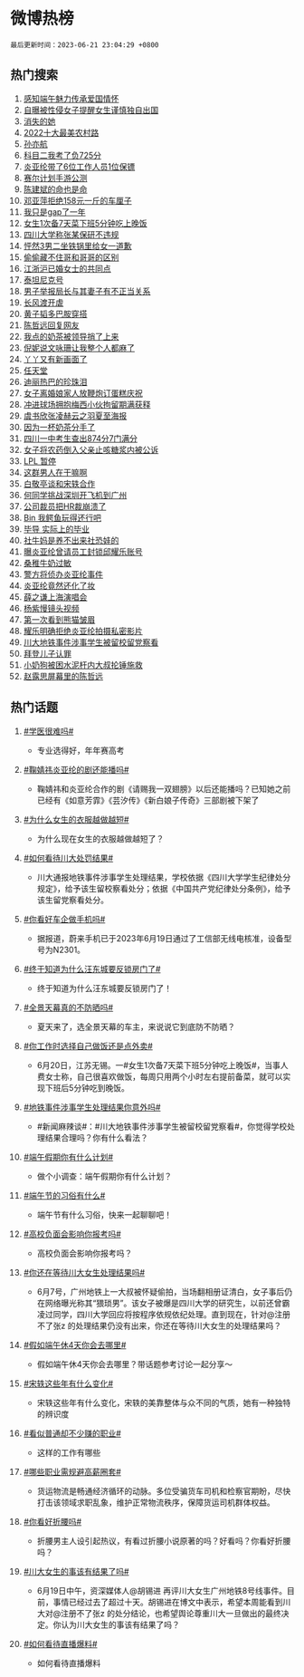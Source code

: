 # 微博热榜

`最后更新时间：2023-06-21 23:04:29 +0800`

## 热门搜索

1. [感知端午魅力传承爱国情怀](https://m.weibo.cn/search?containerid=100103type%3D1%26t%3D10%26q%3D%23%E6%84%9F%E7%9F%A5%E7%AB%AF%E5%8D%88%E9%AD%85%E5%8A%9B%E4%BC%A0%E6%89%BF%E7%88%B1%E5%9B%BD%E6%83%85%E6%80%80%23&stream_entry_id=51&isnewpage=1&extparam=seat%3D1%26cate%3D10103%26stream_entry_id%3D51%26dgr%3D0%26filter_type%3Drealtimehot%26c_type%3D51%26pos%3D0%26display_time%3D1687359867%26pre_seqid%3D1687359867747027227209&luicode=10000011&lfid=106003type%253D25%2526t%253D3%2526disable_hot%253D1%2526filter_type%253Drealtimehot)
1. [自曝被性侵女子提醒女生谨慎独自出国](https://m.weibo.cn/search?containerid=100103type%3D1%26t%3D10%26q%3D%23%E8%87%AA%E6%9B%9D%E8%A2%AB%E6%80%A7%E4%BE%B5%E5%A5%B3%E5%AD%90%E6%8F%90%E9%86%92%E5%A5%B3%E7%94%9F%E8%B0%A8%E6%85%8E%E7%8B%AC%E8%87%AA%E5%87%BA%E5%9B%BD%23&stream_entry_id=31&isnewpage=1&extparam=seat%3D1%26cate%3D5001%26stream_entry_id%3D31%26realpos%3D1%26dgr%3D0%26lcate%3D5001%26filter_type%3Drealtimehot%26flag%3D2%26band_rank%3D1%26q%3D%2523%25E8%2587%25AA%25E6%259B%259D%25E8%25A2%25AB%25E6%2580%25A7%25E4%25BE%25B5%25E5%25A5%25B3%25E5%25AD%2590%25E6%258F%2590%25E9%2586%2592%25E5%25A5%25B3%25E7%2594%259F%25E8%25B0%25A8%25E6%2585%258E%25E7%258B%25AC%25E8%2587%25AA%25E5%2587%25BA%25E5%259B%25BD%2523%26c_type%3D31%26pos%3D0%26display_time%3D1687359867%26pre_seqid%3D1687359867747027227209&luicode=10000011&lfid=106003type%253D25%2526t%253D3%2526disable_hot%253D1%2526filter_type%253Drealtimehot)
1. [消失的她](https://m.weibo.cn/search?containerid=100103type%3D1%26t%3D10%26q%3D%E6%B6%88%E5%A4%B1%E7%9A%84%E5%A5%B9&stream_entry_id=31&isnewpage=1&extparam=seat%3D1%26cate%3D5001%26stream_entry_id%3D31%26realpos%3D2%26dgr%3D0%26lcate%3D5001%26filter_type%3Drealtimehot%26flag%3D16%26band_rank%3D2%26q%3D%25E6%25B6%2588%25E5%25A4%25B1%25E7%259A%2584%25E5%25A5%25B9%26c_type%3D31%26pos%3D1%26display_time%3D1687359867%26pre_seqid%3D1687359867747027227209&luicode=10000011&lfid=106003type%253D25%2526t%253D3%2526disable_hot%253D1%2526filter_type%253Drealtimehot)
1. [2022十大最美农村路](https://m.weibo.cn/search?containerid=100103type%3D1%26t%3D10%26q%3D%232022%E5%8D%81%E5%A4%A7%E6%9C%80%E7%BE%8E%E5%86%9C%E6%9D%91%E8%B7%AF%23&stream_entry_id=31&isnewpage=1&extparam=seat%3D1%26cate%3D5001%26stream_entry_id%3D31%26realpos%3D3%26dgr%3D0%26lcate%3D5001%26filter_type%3Drealtimehot%26flag%3D1%26band_rank%3D3%26q%3D%25232022%25E5%258D%2581%25E5%25A4%25A7%25E6%259C%2580%25E7%25BE%258E%25E5%2586%259C%25E6%259D%2591%25E8%25B7%25AF%2523%26c_type%3D31%26pos%3D2%26display_time%3D1687359867%26pre_seqid%3D1687359867747027227209&luicode=10000011&lfid=106003type%253D25%2526t%253D3%2526disable_hot%253D1%2526filter_type%253Drealtimehot)
1. [孙亦航](https://m.weibo.cn/search?containerid=100103type%3D1%26t%3D10%26q%3D%E5%AD%99%E4%BA%A6%E8%88%AA&stream_entry_id=31&isnewpage=1&extparam=seat%3D1%26cate%3D5001%26stream_entry_id%3D31%26realpos%3D4%26dgr%3D0%26lcate%3D5001%26filter_type%3Drealtimehot%26flag%3D1%26band_rank%3D4%26q%3D%25E5%25AD%2599%25E4%25BA%25A6%25E8%2588%25AA%26c_type%3D31%26pos%3D3%26display_time%3D1687359867%26pre_seqid%3D1687359867747027227209&luicode=10000011&lfid=106003type%253D25%2526t%253D3%2526disable_hot%253D1%2526filter_type%253Drealtimehot)
1. [科目二我考了负725分](https://m.weibo.cn/search?containerid=100103type%3D1%26t%3D10%26q%3D%23%E7%A7%91%E7%9B%AE%E4%BA%8C%E6%88%91%E8%80%83%E4%BA%86%E8%B4%9F725%E5%88%86%23&stream_entry_id=31&isnewpage=1&extparam=seat%3D1%26cate%3D5001%26stream_entry_id%3D31%26realpos%3D5%26dgr%3D0%26lcate%3D5001%26filter_type%3Drealtimehot%26flag%3D2%26band_rank%3D5%26q%3D%2523%25E7%25A7%2591%25E7%259B%25AE%25E4%25BA%258C%25E6%2588%2591%25E8%2580%2583%25E4%25BA%2586%25E8%25B4%259F725%25E5%2588%2586%2523%26c_type%3D31%26pos%3D4%26display_time%3D1687359867%26pre_seqid%3D1687359867747027227209&luicode=10000011&lfid=106003type%253D25%2526t%253D3%2526disable_hot%253D1%2526filter_type%253Drealtimehot)
1. [炎亚纶带了6位工作人员1位保镖](https://m.weibo.cn/search?containerid=100103type%3D1%26t%3D10%26q%3D%23%E7%82%8E%E4%BA%9A%E7%BA%B6%E5%B8%A6%E4%BA%866%E4%BD%8D%E5%B7%A5%E4%BD%9C%E4%BA%BA%E5%91%981%E4%BD%8D%E4%BF%9D%E9%95%96%23&stream_entry_id=31&isnewpage=1&extparam=seat%3D1%26cate%3D5001%26stream_entry_id%3D31%26realpos%3D6%26dgr%3D0%26lcate%3D5001%26filter_type%3Drealtimehot%26flag%3D1%26band_rank%3D6%26q%3D%2523%25E7%2582%258E%25E4%25BA%259A%25E7%25BA%25B6%25E5%25B8%25A6%25E4%25BA%25866%25E4%25BD%258D%25E5%25B7%25A5%25E4%25BD%259C%25E4%25BA%25BA%25E5%2591%25981%25E4%25BD%258D%25E4%25BF%259D%25E9%2595%2596%2523%26c_type%3D31%26pos%3D5%26display_time%3D1687359867%26pre_seqid%3D1687359867747027227209&luicode=10000011&lfid=106003type%253D25%2526t%253D3%2526disable_hot%253D1%2526filter_type%253Drealtimehot)
1. [赛尔计划手游公测](https://m.weibo.cn/search?containerid=100103type%3D1%26t%3D10%26q%3D%23%E8%B5%9B%E5%B0%94%E8%AE%A1%E5%88%92%E6%89%8B%E6%B8%B8%E5%85%AC%E6%B5%8B%23&stream_entry_id=31&isnewpage=1&extparam=seat%3D1%26topic_ad%3D1%26cate%3D5001%26stream_entry_id%3D31%26dgr%3D0%26filter_type%3Drealtimehot%26lcate%3D5001%26pos%3D6%26adid%3D191812%26band_rank%3D7%26q%3D%2523%25E8%25B5%259B%25E5%25B0%2594%25E8%25AE%25A1%25E5%2588%2592%25E6%2589%258B%25E6%25B8%25B8%25E5%2585%25AC%25E6%25B5%258B%2523%26c_type%3D31%26is_ad_pos%3D1%26display_time%3D1687359867%26pre_seqid%3D1687359867747027227209&luicode=10000011&lfid=106003type%253D25%2526t%253D3%2526disable_hot%253D1%2526filter_type%253Drealtimehot)
1. [陈建斌的命也是命](https://m.weibo.cn/search?containerid=100103type%3D1%26t%3D10%26q%3D%23%E9%99%88%E5%BB%BA%E6%96%8C%E7%9A%84%E5%91%BD%E4%B9%9F%E6%98%AF%E5%91%BD%23&stream_entry_id=31&isnewpage=1&extparam=seat%3D1%26cate%3D5001%26stream_entry_id%3D31%26realpos%3D7%26dgr%3D0%26lcate%3D5001%26filter_type%3Drealtimehot%26flag%3D2%26band_rank%3D7%26q%3D%2523%25E9%2599%2588%25E5%25BB%25BA%25E6%2596%258C%25E7%259A%2584%25E5%2591%25BD%25E4%25B9%259F%25E6%2598%25AF%25E5%2591%25BD%2523%26c_type%3D31%26pos%3D7%26display_time%3D1687359867%26pre_seqid%3D1687359867747027227209&luicode=10000011&lfid=106003type%253D25%2526t%253D3%2526disable_hot%253D1%2526filter_type%253Drealtimehot)
1. [邓亚萍拒绝158元一斤的车厘子](https://m.weibo.cn/search?containerid=100103type%3D1%26t%3D10%26q%3D%23%E9%82%93%E4%BA%9A%E8%90%8D%E6%8B%92%E7%BB%9D158%E5%85%83%E4%B8%80%E6%96%A4%E7%9A%84%E8%BD%A6%E5%8E%98%E5%AD%90%23&stream_entry_id=31&isnewpage=1&extparam=seat%3D1%26cate%3D5001%26stream_entry_id%3D31%26realpos%3D8%26dgr%3D0%26lcate%3D5001%26filter_type%3Drealtimehot%26flag%3D2%26band_rank%3D8%26q%3D%2523%25E9%2582%2593%25E4%25BA%259A%25E8%2590%258D%25E6%258B%2592%25E7%25BB%259D158%25E5%2585%2583%25E4%25B8%2580%25E6%2596%25A4%25E7%259A%2584%25E8%25BD%25A6%25E5%258E%2598%25E5%25AD%2590%2523%26c_type%3D31%26pos%3D8%26display_time%3D1687359867%26pre_seqid%3D1687359867747027227209&luicode=10000011&lfid=106003type%253D25%2526t%253D3%2526disable_hot%253D1%2526filter_type%253Drealtimehot)
1. [我只是gap了一年](https://m.weibo.cn/search?containerid=100103type%3D1%26t%3D10%26q%3D%E6%88%91%E5%8F%AA%E6%98%AFgap%E4%BA%86%E4%B8%80%E5%B9%B4&stream_entry_id=31&isnewpage=1&extparam=seat%3D1%26cate%3D5001%26stream_entry_id%3D31%26realpos%3D9%26dgr%3D0%26lcate%3D5001%26filter_type%3Drealtimehot%26flag%3D0%26band_rank%3D9%26q%3D%25E6%2588%2591%25E5%258F%25AA%25E6%2598%25AFgap%25E4%25BA%2586%25E4%25B8%2580%25E5%25B9%25B4%26c_type%3D31%26pos%3D9%26display_time%3D1687359867%26pre_seqid%3D1687359867747027227209&luicode=10000011&lfid=106003type%253D25%2526t%253D3%2526disable_hot%253D1%2526filter_type%253Drealtimehot)
1. [女生1次备7天菜下班5分钟吃上晚饭](https://m.weibo.cn/search?containerid=100103type%3D1%26t%3D10%26q%3D%23%E5%A5%B3%E7%94%9F1%E6%AC%A1%E5%A4%877%E5%A4%A9%E8%8F%9C%E4%B8%8B%E7%8F%AD5%E5%88%86%E9%92%9F%E5%90%83%E4%B8%8A%E6%99%9A%E9%A5%AD%23&stream_entry_id=31&isnewpage=1&extparam=seat%3D1%26cate%3D5001%26stream_entry_id%3D31%26realpos%3D10%26dgr%3D0%26lcate%3D5001%26filter_type%3Drealtimehot%26flag%3D0%26band_rank%3D10%26q%3D%2523%25E5%25A5%25B3%25E7%2594%259F1%25E6%25AC%25A1%25E5%25A4%25877%25E5%25A4%25A9%25E8%258F%259C%25E4%25B8%258B%25E7%258F%25AD5%25E5%2588%2586%25E9%2592%259F%25E5%2590%2583%25E4%25B8%258A%25E6%2599%259A%25E9%25A5%25AD%2523%26c_type%3D31%26pos%3D10%26display_time%3D1687359867%26pre_seqid%3D1687359867747027227209&luicode=10000011&lfid=106003type%253D25%2526t%253D3%2526disable_hot%253D1%2526filter_type%253Drealtimehot)
1. [四川大学称张某保研不违规](https://m.weibo.cn/search?containerid=100103type%3D1%26t%3D10%26q%3D%23%E5%9B%9B%E5%B7%9D%E5%A4%A7%E5%AD%A6%E7%A7%B0%E5%BC%A0%E6%9F%90%E4%BF%9D%E7%A0%94%E4%B8%8D%E8%BF%9D%E8%A7%84%23&stream_entry_id=31&isnewpage=1&extparam=seat%3D1%26cate%3D5001%26stream_entry_id%3D31%26realpos%3D11%26dgr%3D0%26lcate%3D5001%26filter_type%3Drealtimehot%26flag%3D2%26band_rank%3D11%26q%3D%2523%25E5%259B%259B%25E5%25B7%259D%25E5%25A4%25A7%25E5%25AD%25A6%25E7%25A7%25B0%25E5%25BC%25A0%25E6%259F%2590%25E4%25BF%259D%25E7%25A0%2594%25E4%25B8%258D%25E8%25BF%259D%25E8%25A7%2584%2523%26c_type%3D31%26pos%3D11%26display_time%3D1687359867%26pre_seqid%3D1687359867747027227209&luicode=10000011&lfid=106003type%253D25%2526t%253D3%2526disable_hot%253D1%2526filter_type%253Drealtimehot)
1. [怦然3男二坐铁锅里给女一道歉](https://m.weibo.cn/search?containerid=100103type%3D1%26t%3D10%26q%3D%23%E6%80%A6%E7%84%B63%E7%94%B7%E4%BA%8C%E5%9D%90%E9%93%81%E9%94%85%E9%87%8C%E7%BB%99%E5%A5%B3%E4%B8%80%E9%81%93%E6%AD%89%23&stream_entry_id=31&isnewpage=1&extparam=seat%3D1%26cate%3D5001%26stream_entry_id%3D31%26realpos%3D12%26dgr%3D0%26lcate%3D5001%26filter_type%3Drealtimehot%26flag%3D1%26band_rank%3D12%26q%3D%2523%25E6%2580%25A6%25E7%2584%25B63%25E7%2594%25B7%25E4%25BA%258C%25E5%259D%2590%25E9%2593%2581%25E9%2594%2585%25E9%2587%258C%25E7%25BB%2599%25E5%25A5%25B3%25E4%25B8%2580%25E9%2581%2593%25E6%25AD%2589%2523%26c_type%3D31%26pos%3D12%26display_time%3D1687359867%26pre_seqid%3D1687359867747027227209&luicode=10000011&lfid=106003type%253D25%2526t%253D3%2526disable_hot%253D1%2526filter_type%253Drealtimehot)
1. [偷偷藏不住哥和哥哥的区别](https://m.weibo.cn/search?containerid=100103type%3D1%26t%3D10%26q%3D%23%E5%81%B7%E5%81%B7%E8%97%8F%E4%B8%8D%E4%BD%8F%E5%93%A5%E5%92%8C%E5%93%A5%E5%93%A5%E7%9A%84%E5%8C%BA%E5%88%AB%23&stream_entry_id=31&isnewpage=1&extparam=seat%3D1%26cate%3D5001%26stream_entry_id%3D31%26realpos%3D13%26dgr%3D0%26lcate%3D5001%26filter_type%3Drealtimehot%26flag%3D0%26band_rank%3D13%26q%3D%2523%25E5%2581%25B7%25E5%2581%25B7%25E8%2597%258F%25E4%25B8%258D%25E4%25BD%258F%25E5%2593%25A5%25E5%2592%258C%25E5%2593%25A5%25E5%2593%25A5%25E7%259A%2584%25E5%258C%25BA%25E5%2588%25AB%2523%26c_type%3D31%26pos%3D13%26display_time%3D1687359867%26pre_seqid%3D1687359867747027227209&luicode=10000011&lfid=106003type%253D25%2526t%253D3%2526disable_hot%253D1%2526filter_type%253Drealtimehot)
1. [江浙沪已婚女士的共同点](https://m.weibo.cn/search?containerid=100103type%3D1%26t%3D10%26q%3D%23%E6%B1%9F%E6%B5%99%E6%B2%AA%E5%B7%B2%E5%A9%9A%E5%A5%B3%E5%A3%AB%E7%9A%84%E5%85%B1%E5%90%8C%E7%82%B9%23&stream_entry_id=31&isnewpage=1&extparam=seat%3D1%26cate%3D5001%26stream_entry_id%3D31%26realpos%3D14%26dgr%3D0%26lcate%3D5001%26filter_type%3Drealtimehot%26flag%3D0%26band_rank%3D14%26q%3D%2523%25E6%25B1%259F%25E6%25B5%2599%25E6%25B2%25AA%25E5%25B7%25B2%25E5%25A9%259A%25E5%25A5%25B3%25E5%25A3%25AB%25E7%259A%2584%25E5%2585%25B1%25E5%2590%258C%25E7%2582%25B9%2523%26c_type%3D31%26pos%3D14%26display_time%3D1687359867%26pre_seqid%3D1687359867747027227209&luicode=10000011&lfid=106003type%253D25%2526t%253D3%2526disable_hot%253D1%2526filter_type%253Drealtimehot)
1. [泰坦尼克号](https://m.weibo.cn/search?containerid=100103type%3D1%26t%3D10%26q%3D%E6%B3%B0%E5%9D%A6%E5%B0%BC%E5%85%8B%E5%8F%B7&stream_entry_id=31&isnewpage=1&extparam=seat%3D1%26cate%3D5001%26stream_entry_id%3D31%26realpos%3D15%26dgr%3D0%26lcate%3D5001%26filter_type%3Drealtimehot%26flag%3D1%26band_rank%3D15%26q%3D%25E6%25B3%25B0%25E5%259D%25A6%25E5%25B0%25BC%25E5%2585%258B%25E5%258F%25B7%26c_type%3D31%26pos%3D15%26display_time%3D1687359867%26pre_seqid%3D1687359867747027227209&luicode=10000011&lfid=106003type%253D25%2526t%253D3%2526disable_hot%253D1%2526filter_type%253Drealtimehot)
1. [男子举报局长与其妻子有不正当关系](https://m.weibo.cn/search?containerid=100103type%3D1%26t%3D10%26q%3D%23%E7%94%B7%E5%AD%90%E4%B8%BE%E6%8A%A5%E5%B1%80%E9%95%BF%E4%B8%8E%E5%85%B6%E5%A6%BB%E5%AD%90%E6%9C%89%E4%B8%8D%E6%AD%A3%E5%BD%93%E5%85%B3%E7%B3%BB%23&stream_entry_id=31&isnewpage=1&extparam=seat%3D1%26cate%3D5001%26stream_entry_id%3D31%26realpos%3D16%26dgr%3D0%26lcate%3D5001%26filter_type%3Drealtimehot%26flag%3D0%26band_rank%3D16%26q%3D%2523%25E7%2594%25B7%25E5%25AD%2590%25E4%25B8%25BE%25E6%258A%25A5%25E5%25B1%2580%25E9%2595%25BF%25E4%25B8%258E%25E5%2585%25B6%25E5%25A6%25BB%25E5%25AD%2590%25E6%259C%2589%25E4%25B8%258D%25E6%25AD%25A3%25E5%25BD%2593%25E5%2585%25B3%25E7%25B3%25BB%2523%26c_type%3D31%26pos%3D16%26display_time%3D1687359867%26pre_seqid%3D1687359867747027227209&luicode=10000011&lfid=106003type%253D25%2526t%253D3%2526disable_hot%253D1%2526filter_type%253Drealtimehot)
1. [长风渡开虐](https://m.weibo.cn/search?containerid=100103type%3D1%26t%3D10%26q%3D%23%E9%95%BF%E9%A3%8E%E6%B8%A1%E5%BC%80%E8%99%90%23&stream_entry_id=31&isnewpage=1&extparam=seat%3D1%26cate%3D5001%26stream_entry_id%3D31%26realpos%3D17%26dgr%3D0%26lcate%3D5001%26filter_type%3Drealtimehot%26flag%3D1%26band_rank%3D17%26q%3D%2523%25E9%2595%25BF%25E9%25A3%258E%25E6%25B8%25A1%25E5%25BC%2580%25E8%2599%2590%2523%26c_type%3D31%26pos%3D17%26display_time%3D1687359867%26pre_seqid%3D1687359867747027227209&luicode=10000011&lfid=106003type%253D25%2526t%253D3%2526disable_hot%253D1%2526filter_type%253Drealtimehot)
1. [黄子韬多巴胺穿搭](https://m.weibo.cn/search?containerid=100103type%3D1%26t%3D10%26q%3D%23%E9%BB%84%E5%AD%90%E9%9F%AC%E5%A4%9A%E5%B7%B4%E8%83%BA%E7%A9%BF%E6%90%AD%23&stream_entry_id=31&isnewpage=1&extparam=seat%3D1%26cate%3D5001%26stream_entry_id%3D31%26realpos%3D18%26dgr%3D0%26lcate%3D5001%26filter_type%3Drealtimehot%26flag%3D1%26band_rank%3D18%26q%3D%2523%25E9%25BB%2584%25E5%25AD%2590%25E9%259F%25AC%25E5%25A4%259A%25E5%25B7%25B4%25E8%2583%25BA%25E7%25A9%25BF%25E6%2590%25AD%2523%26c_type%3D31%26pos%3D18%26display_time%3D1687359867%26pre_seqid%3D1687359867747027227209&luicode=10000011&lfid=106003type%253D25%2526t%253D3%2526disable_hot%253D1%2526filter_type%253Drealtimehot)
1. [陈哲远回复网友](https://m.weibo.cn/search?containerid=100103type%3D1%26t%3D10%26q%3D%23%E9%99%88%E5%93%B2%E8%BF%9C%E5%9B%9E%E5%A4%8D%E7%BD%91%E5%8F%8B%23&stream_entry_id=31&isnewpage=1&extparam=seat%3D1%26cate%3D5001%26stream_entry_id%3D31%26realpos%3D19%26dgr%3D0%26lcate%3D5001%26filter_type%3Drealtimehot%26flag%3D0%26band_rank%3D19%26q%3D%2523%25E9%2599%2588%25E5%2593%25B2%25E8%25BF%259C%25E5%259B%259E%25E5%25A4%258D%25E7%25BD%2591%25E5%258F%258B%2523%26c_type%3D31%26pos%3D19%26display_time%3D1687359867%26pre_seqid%3D1687359867747027227209&luicode=10000011&lfid=106003type%253D25%2526t%253D3%2526disable_hot%253D1%2526filter_type%253Drealtimehot)
1. [我点的奶茶被领导捎了上来](https://m.weibo.cn/search?containerid=100103type%3D1%26t%3D10%26q%3D%23%E6%88%91%E7%82%B9%E7%9A%84%E5%A5%B6%E8%8C%B6%E8%A2%AB%E9%A2%86%E5%AF%BC%E6%8D%8E%E4%BA%86%E4%B8%8A%E6%9D%A5%23&stream_entry_id=31&isnewpage=1&extparam=seat%3D1%26cate%3D5001%26stream_entry_id%3D31%26realpos%3D20%26dgr%3D0%26lcate%3D5001%26filter_type%3Drealtimehot%26flag%3D0%26band_rank%3D20%26q%3D%2523%25E6%2588%2591%25E7%2582%25B9%25E7%259A%2584%25E5%25A5%25B6%25E8%258C%25B6%25E8%25A2%25AB%25E9%25A2%2586%25E5%25AF%25BC%25E6%258D%258E%25E4%25BA%2586%25E4%25B8%258A%25E6%259D%25A5%2523%26c_type%3D31%26pos%3D20%26display_time%3D1687359867%26pre_seqid%3D1687359867747027227209&luicode=10000011&lfid=106003type%253D25%2526t%253D3%2526disable_hot%253D1%2526filter_type%253Drealtimehot)
1. [倪妮说文咏珊让我整个人都麻了](https://m.weibo.cn/search?containerid=100103type%3D1%26t%3D10%26q%3D%23%E5%80%AA%E5%A6%AE%E8%AF%B4%E6%96%87%E5%92%8F%E7%8F%8A%E8%AE%A9%E6%88%91%E6%95%B4%E4%B8%AA%E4%BA%BA%E9%83%BD%E9%BA%BB%E4%BA%86%23&stream_entry_id=31&isnewpage=1&extparam=seat%3D1%26cate%3D5001%26stream_entry_id%3D31%26realpos%3D21%26dgr%3D0%26lcate%3D5001%26filter_type%3Drealtimehot%26flag%3D1%26band_rank%3D21%26q%3D%2523%25E5%2580%25AA%25E5%25A6%25AE%25E8%25AF%25B4%25E6%2596%2587%25E5%2592%258F%25E7%258F%258A%25E8%25AE%25A9%25E6%2588%2591%25E6%2595%25B4%25E4%25B8%25AA%25E4%25BA%25BA%25E9%2583%25BD%25E9%25BA%25BB%25E4%25BA%2586%2523%26c_type%3D31%26pos%3D21%26display_time%3D1687359867%26pre_seqid%3D1687359867747027227209&luicode=10000011&lfid=106003type%253D25%2526t%253D3%2526disable_hot%253D1%2526filter_type%253Drealtimehot)
1. [丫丫又有新画面了](https://m.weibo.cn/search?containerid=100103type%3D1%26t%3D10%26q%3D%23%E4%B8%AB%E4%B8%AB%E5%8F%88%E6%9C%89%E6%96%B0%E7%94%BB%E9%9D%A2%E4%BA%86%23&stream_entry_id=31&isnewpage=1&extparam=seat%3D1%26cate%3D5001%26stream_entry_id%3D31%26realpos%3D22%26dgr%3D0%26lcate%3D5001%26filter_type%3Drealtimehot%26flag%3D1%26band_rank%3D22%26q%3D%2523%25E4%25B8%25AB%25E4%25B8%25AB%25E5%258F%2588%25E6%259C%2589%25E6%2596%25B0%25E7%2594%25BB%25E9%259D%25A2%25E4%25BA%2586%2523%26c_type%3D31%26pos%3D22%26display_time%3D1687359867%26pre_seqid%3D1687359867747027227209&luicode=10000011&lfid=106003type%253D25%2526t%253D3%2526disable_hot%253D1%2526filter_type%253Drealtimehot)
1. [任天堂](https://m.weibo.cn/search?containerid=100103type%3D1%26t%3D10%26q%3D%E4%BB%BB%E5%A4%A9%E5%A0%82&stream_entry_id=31&isnewpage=1&extparam=seat%3D1%26cate%3D5001%26stream_entry_id%3D31%26realpos%3D23%26dgr%3D0%26lcate%3D5001%26filter_type%3Drealtimehot%26flag%3D1%26band_rank%3D23%26q%3D%25E4%25BB%25BB%25E5%25A4%25A9%25E5%25A0%2582%26c_type%3D31%26pos%3D23%26display_time%3D1687359867%26pre_seqid%3D1687359867747027227209&luicode=10000011&lfid=106003type%253D25%2526t%253D3%2526disable_hot%253D1%2526filter_type%253Drealtimehot)
1. [迪丽热巴的珍珠泪](https://m.weibo.cn/search?containerid=100103type%3D1%26t%3D10%26q%3D%23%E8%BF%AA%E4%B8%BD%E7%83%AD%E5%B7%B4%E7%9A%84%E7%8F%8D%E7%8F%A0%E6%B3%AA%23&stream_entry_id=31&isnewpage=1&extparam=seat%3D1%26cate%3D5001%26stream_entry_id%3D31%26realpos%3D24%26dgr%3D0%26lcate%3D5001%26filter_type%3Drealtimehot%26flag%3D0%26band_rank%3D24%26q%3D%2523%25E8%25BF%25AA%25E4%25B8%25BD%25E7%2583%25AD%25E5%25B7%25B4%25E7%259A%2584%25E7%258F%258D%25E7%258F%25A0%25E6%25B3%25AA%2523%26c_type%3D31%26pos%3D24%26display_time%3D1687359867%26pre_seqid%3D1687359867747027227209&luicode=10000011&lfid=106003type%253D25%2526t%253D3%2526disable_hot%253D1%2526filter_type%253Drealtimehot)
1. [女子离婚娘家人放鞭炮订蛋糕庆祝](https://m.weibo.cn/search?containerid=100103type%3D1%26t%3D10%26q%3D%23%E5%A5%B3%E5%AD%90%E7%A6%BB%E5%A9%9A%E5%A8%98%E5%AE%B6%E4%BA%BA%E6%94%BE%E9%9E%AD%E7%82%AE%E8%AE%A2%E8%9B%8B%E7%B3%95%E5%BA%86%E7%A5%9D%23&stream_entry_id=31&isnewpage=1&extparam=seat%3D1%26cate%3D5001%26stream_entry_id%3D31%26realpos%3D25%26dgr%3D0%26lcate%3D5001%26filter_type%3Drealtimehot%26flag%3D1%26band_rank%3D25%26q%3D%2523%25E5%25A5%25B3%25E5%25AD%2590%25E7%25A6%25BB%25E5%25A9%259A%25E5%25A8%2598%25E5%25AE%25B6%25E4%25BA%25BA%25E6%2594%25BE%25E9%259E%25AD%25E7%2582%25AE%25E8%25AE%25A2%25E8%259B%258B%25E7%25B3%2595%25E5%25BA%2586%25E7%25A5%259D%2523%26c_type%3D31%26pos%3D25%26display_time%3D1687359867%26pre_seqid%3D1687359867747027227209&luicode=10000011&lfid=106003type%253D25%2526t%253D3%2526disable_hot%253D1%2526filter_type%253Drealtimehot)
1. [冲进球场拥抱梅西小伙拘留期满获释](https://m.weibo.cn/search?containerid=100103type%3D1%26t%3D10%26q%3D%23%E5%86%B2%E8%BF%9B%E7%90%83%E5%9C%BA%E6%8B%A5%E6%8A%B1%E6%A2%85%E8%A5%BF%E5%B0%8F%E4%BC%99%E6%8B%98%E7%95%99%E6%9C%9F%E6%BB%A1%E8%8E%B7%E9%87%8A%23&stream_entry_id=31&isnewpage=1&extparam=seat%3D1%26cate%3D5001%26stream_entry_id%3D31%26realpos%3D26%26dgr%3D0%26lcate%3D5001%26filter_type%3Drealtimehot%26flag%3D0%26band_rank%3D26%26q%3D%2523%25E5%2586%25B2%25E8%25BF%259B%25E7%2590%2583%25E5%259C%25BA%25E6%258B%25A5%25E6%258A%25B1%25E6%25A2%2585%25E8%25A5%25BF%25E5%25B0%258F%25E4%25BC%2599%25E6%258B%2598%25E7%2595%2599%25E6%259C%259F%25E6%25BB%25A1%25E8%258E%25B7%25E9%2587%258A%2523%26c_type%3D31%26pos%3D26%26display_time%3D1687359867%26pre_seqid%3D1687359867747027227209&luicode=10000011&lfid=106003type%253D25%2526t%253D3%2526disable_hot%253D1%2526filter_type%253Drealtimehot)
1. [虞书欣张凌赫云之羽夏至海报](https://m.weibo.cn/search?containerid=100103type%3D1%26t%3D10%26q%3D%23%E8%99%9E%E4%B9%A6%E6%AC%A3%E5%BC%A0%E5%87%8C%E8%B5%AB%E4%BA%91%E4%B9%8B%E7%BE%BD%E5%A4%8F%E8%87%B3%E6%B5%B7%E6%8A%A5%23&stream_entry_id=31&isnewpage=1&extparam=seat%3D1%26cate%3D5001%26stream_entry_id%3D31%26realpos%3D27%26dgr%3D0%26lcate%3D5001%26filter_type%3Drealtimehot%26flag%3D1%26band_rank%3D27%26q%3D%2523%25E8%2599%259E%25E4%25B9%25A6%25E6%25AC%25A3%25E5%25BC%25A0%25E5%2587%258C%25E8%25B5%25AB%25E4%25BA%2591%25E4%25B9%258B%25E7%25BE%25BD%25E5%25A4%258F%25E8%2587%25B3%25E6%25B5%25B7%25E6%258A%25A5%2523%26c_type%3D31%26pos%3D27%26display_time%3D1687359867%26pre_seqid%3D1687359867747027227209&luicode=10000011&lfid=106003type%253D25%2526t%253D3%2526disable_hot%253D1%2526filter_type%253Drealtimehot)
1. [因为一杯奶茶分手了](https://m.weibo.cn/search?containerid=100103type%3D1%26t%3D10%26q%3D%E5%9B%A0%E4%B8%BA%E4%B8%80%E6%9D%AF%E5%A5%B6%E8%8C%B6%E5%88%86%E6%89%8B%E4%BA%86&stream_entry_id=31&isnewpage=1&extparam=seat%3D1%26cate%3D5001%26stream_entry_id%3D31%26realpos%3D28%26dgr%3D0%26lcate%3D5001%26filter_type%3Drealtimehot%26flag%3D0%26band_rank%3D28%26q%3D%25E5%259B%25A0%25E4%25B8%25BA%25E4%25B8%2580%25E6%259D%25AF%25E5%25A5%25B6%25E8%258C%25B6%25E5%2588%2586%25E6%2589%258B%25E4%25BA%2586%26c_type%3D31%26pos%3D28%26display_time%3D1687359867%26pre_seqid%3D1687359867747027227209&luicode=10000011&lfid=106003type%253D25%2526t%253D3%2526disable_hot%253D1%2526filter_type%253Drealtimehot)
1. [四川一中考生查出874分7门满分](https://m.weibo.cn/search?containerid=100103type%3D1%26t%3D10%26q%3D%23%E5%9B%9B%E5%B7%9D%E4%B8%80%E4%B8%AD%E8%80%83%E7%94%9F%E6%9F%A5%E5%87%BA874%E5%88%867%E9%97%A8%E6%BB%A1%E5%88%86%23&stream_entry_id=31&isnewpage=1&extparam=seat%3D1%26cate%3D5001%26stream_entry_id%3D31%26realpos%3D29%26dgr%3D0%26lcate%3D5001%26filter_type%3Drealtimehot%26flag%3D0%26band_rank%3D29%26q%3D%2523%25E5%259B%259B%25E5%25B7%259D%25E4%25B8%2580%25E4%25B8%25AD%25E8%2580%2583%25E7%2594%259F%25E6%259F%25A5%25E5%2587%25BA874%25E5%2588%25867%25E9%2597%25A8%25E6%25BB%25A1%25E5%2588%2586%2523%26c_type%3D31%26pos%3D29%26display_time%3D1687359867%26pre_seqid%3D1687359867747027227209&luicode=10000011&lfid=106003type%253D25%2526t%253D3%2526disable_hot%253D1%2526filter_type%253Drealtimehot)
1. [女子将农药倒入父亲止咳糖浆内被公诉](https://m.weibo.cn/search?containerid=100103type%3D1%26t%3D10%26q%3D%23%E5%A5%B3%E5%AD%90%E5%B0%86%E5%86%9C%E8%8D%AF%E5%80%92%E5%85%A5%E7%88%B6%E4%BA%B2%E6%AD%A2%E5%92%B3%E7%B3%96%E6%B5%86%E5%86%85%E8%A2%AB%E5%85%AC%E8%AF%89%23&stream_entry_id=31&isnewpage=1&extparam=seat%3D1%26cate%3D5001%26stream_entry_id%3D31%26realpos%3D30%26dgr%3D0%26lcate%3D5001%26filter_type%3Drealtimehot%26flag%3D1%26band_rank%3D30%26q%3D%2523%25E5%25A5%25B3%25E5%25AD%2590%25E5%25B0%2586%25E5%2586%259C%25E8%258D%25AF%25E5%2580%2592%25E5%2585%25A5%25E7%2588%25B6%25E4%25BA%25B2%25E6%25AD%25A2%25E5%2592%25B3%25E7%25B3%2596%25E6%25B5%2586%25E5%2586%2585%25E8%25A2%25AB%25E5%2585%25AC%25E8%25AF%2589%2523%26c_type%3D31%26pos%3D30%26display_time%3D1687359867%26pre_seqid%3D1687359867747027227209&luicode=10000011&lfid=106003type%253D25%2526t%253D3%2526disable_hot%253D1%2526filter_type%253Drealtimehot)
1. [LPL 暂停](https://m.weibo.cn/search?containerid=100103type%3D1%26t%3D10%26q%3DLPL+%E6%9A%82%E5%81%9C&stream_entry_id=31&isnewpage=1&extparam=seat%3D1%26cate%3D5001%26stream_entry_id%3D31%26realpos%3D31%26dgr%3D0%26lcate%3D5001%26filter_type%3Drealtimehot%26flag%3D0%26band_rank%3D31%26q%3DLPL%2520%25E6%259A%2582%25E5%2581%259C%26c_type%3D31%26pos%3D31%26display_time%3D1687359867%26pre_seqid%3D1687359867747027227209&luicode=10000011&lfid=106003type%253D25%2526t%253D3%2526disable_hot%253D1%2526filter_type%253Drealtimehot)
1. [这群男人在干嘛啊](https://m.weibo.cn/search?containerid=100103type%3D1%26t%3D10%26q%3D%23%E8%BF%99%E7%BE%A4%E7%94%B7%E4%BA%BA%E5%9C%A8%E5%B9%B2%E5%98%9B%E5%95%8A%23&stream_entry_id=31&isnewpage=1&extparam=seat%3D1%26cate%3D5001%26stream_entry_id%3D31%26realpos%3D32%26dgr%3D0%26lcate%3D5001%26filter_type%3Drealtimehot%26flag%3D1%26band_rank%3D32%26q%3D%2523%25E8%25BF%2599%25E7%25BE%25A4%25E7%2594%25B7%25E4%25BA%25BA%25E5%259C%25A8%25E5%25B9%25B2%25E5%2598%259B%25E5%2595%258A%2523%26c_type%3D31%26pos%3D32%26display_time%3D1687359867%26pre_seqid%3D1687359867747027227209&luicode=10000011&lfid=106003type%253D25%2526t%253D3%2526disable_hot%253D1%2526filter_type%253Drealtimehot)
1. [白敬亭谈和宋轶合作](https://m.weibo.cn/search?containerid=100103type%3D1%26t%3D10%26q%3D%23%E7%99%BD%E6%95%AC%E4%BA%AD%E8%B0%88%E5%92%8C%E5%AE%8B%E8%BD%B6%E5%90%88%E4%BD%9C%23&stream_entry_id=31&isnewpage=1&extparam=seat%3D1%26cate%3D5001%26stream_entry_id%3D31%26realpos%3D33%26dgr%3D0%26lcate%3D5001%26filter_type%3Drealtimehot%26flag%3D0%26band_rank%3D33%26q%3D%2523%25E7%2599%25BD%25E6%2595%25AC%25E4%25BA%25AD%25E8%25B0%2588%25E5%2592%258C%25E5%25AE%258B%25E8%25BD%25B6%25E5%2590%2588%25E4%25BD%259C%2523%26c_type%3D31%26pos%3D33%26display_time%3D1687359867%26pre_seqid%3D1687359867747027227209&luicode=10000011&lfid=106003type%253D25%2526t%253D3%2526disable_hot%253D1%2526filter_type%253Drealtimehot)
1. [何同学挑战深圳开飞机到广州](https://m.weibo.cn/search?containerid=100103type%3D1%26t%3D10%26q%3D%23%E4%BD%95%E5%90%8C%E5%AD%A6%E6%8C%91%E6%88%98%E6%B7%B1%E5%9C%B3%E5%BC%80%E9%A3%9E%E6%9C%BA%E5%88%B0%E5%B9%BF%E5%B7%9E%23&stream_entry_id=31&isnewpage=1&extparam=seat%3D1%26cate%3D5001%26stream_entry_id%3D31%26realpos%3D34%26dgr%3D0%26lcate%3D5001%26filter_type%3Drealtimehot%26flag%3D0%26band_rank%3D34%26q%3D%2523%25E4%25BD%2595%25E5%2590%258C%25E5%25AD%25A6%25E6%258C%2591%25E6%2588%2598%25E6%25B7%25B1%25E5%259C%25B3%25E5%25BC%2580%25E9%25A3%259E%25E6%259C%25BA%25E5%2588%25B0%25E5%25B9%25BF%25E5%25B7%259E%2523%26c_type%3D31%26pos%3D34%26display_time%3D1687359867%26pre_seqid%3D1687359867747027227209&luicode=10000011&lfid=106003type%253D25%2526t%253D3%2526disable_hot%253D1%2526filter_type%253Drealtimehot)
1. [公司裁员把HR裁崩溃了](https://m.weibo.cn/search?containerid=100103type%3D1%26t%3D10%26q%3D%23%E5%85%AC%E5%8F%B8%E8%A3%81%E5%91%98%E6%8A%8AHR%E8%A3%81%E5%B4%A9%E6%BA%83%E4%BA%86%23&stream_entry_id=31&isnewpage=1&extparam=seat%3D1%26cate%3D5001%26stream_entry_id%3D31%26realpos%3D35%26dgr%3D0%26lcate%3D5001%26filter_type%3Drealtimehot%26flag%3D0%26band_rank%3D35%26q%3D%2523%25E5%2585%25AC%25E5%258F%25B8%25E8%25A3%2581%25E5%2591%2598%25E6%258A%258AHR%25E8%25A3%2581%25E5%25B4%25A9%25E6%25BA%2583%25E4%25BA%2586%2523%26c_type%3D31%26pos%3D35%26display_time%3D1687359867%26pre_seqid%3D1687359867747027227209&luicode=10000011&lfid=106003type%253D25%2526t%253D3%2526disable_hot%253D1%2526filter_type%253Drealtimehot)
1. [Bin 我鳄鱼玩得还行吧](https://m.weibo.cn/search?containerid=100103type%3D1%26t%3D10%26q%3DBin+%E6%88%91%E9%B3%84%E9%B1%BC%E7%8E%A9%E5%BE%97%E8%BF%98%E8%A1%8C%E5%90%A7&stream_entry_id=31&isnewpage=1&extparam=seat%3D1%26cate%3D5001%26stream_entry_id%3D31%26realpos%3D36%26dgr%3D0%26lcate%3D5001%26filter_type%3Drealtimehot%26flag%3D1%26band_rank%3D36%26q%3DBin%2520%25E6%2588%2591%25E9%25B3%2584%25E9%25B1%25BC%25E7%258E%25A9%25E5%25BE%2597%25E8%25BF%2598%25E8%25A1%258C%25E5%2590%25A7%26c_type%3D31%26pos%3D36%26display_time%3D1687359867%26pre_seqid%3D1687359867747027227209&luicode=10000011&lfid=106003type%253D25%2526t%253D3%2526disable_hot%253D1%2526filter_type%253Drealtimehot)
1. [毕导 实际上的毕业](https://m.weibo.cn/search?containerid=100103type%3D1%26t%3D10%26q%3D%E6%AF%95%E5%AF%BC+%E5%AE%9E%E9%99%85%E4%B8%8A%E7%9A%84%E6%AF%95%E4%B8%9A&stream_entry_id=31&isnewpage=1&extparam=seat%3D1%26cate%3D5001%26stream_entry_id%3D31%26realpos%3D37%26dgr%3D0%26lcate%3D5001%26filter_type%3Drealtimehot%26flag%3D1%26band_rank%3D37%26q%3D%25E6%25AF%2595%25E5%25AF%25BC%2520%25E5%25AE%259E%25E9%2599%2585%25E4%25B8%258A%25E7%259A%2584%25E6%25AF%2595%25E4%25B8%259A%26c_type%3D31%26pos%3D37%26display_time%3D1687359867%26pre_seqid%3D1687359867747027227209&luicode=10000011&lfid=106003type%253D25%2526t%253D3%2526disable_hot%253D1%2526filter_type%253Drealtimehot)
1. [社牛妈是养不出来社恐娃的](https://m.weibo.cn/search?containerid=100103type%3D1%26t%3D10%26q%3D%23%E7%A4%BE%E7%89%9B%E5%A6%88%E6%98%AF%E5%85%BB%E4%B8%8D%E5%87%BA%E6%9D%A5%E7%A4%BE%E6%81%90%E5%A8%83%E7%9A%84%23&stream_entry_id=31&isnewpage=1&extparam=seat%3D1%26cate%3D5001%26stream_entry_id%3D31%26realpos%3D38%26dgr%3D0%26lcate%3D5001%26filter_type%3Drealtimehot%26flag%3D0%26band_rank%3D38%26q%3D%2523%25E7%25A4%25BE%25E7%2589%259B%25E5%25A6%2588%25E6%2598%25AF%25E5%2585%25BB%25E4%25B8%258D%25E5%2587%25BA%25E6%259D%25A5%25E7%25A4%25BE%25E6%2581%2590%25E5%25A8%2583%25E7%259A%2584%2523%26c_type%3D31%26pos%3D38%26display_time%3D1687359867%26pre_seqid%3D1687359867747027227209&luicode=10000011&lfid=106003type%253D25%2526t%253D3%2526disable_hot%253D1%2526filter_type%253Drealtimehot)
1. [曝炎亚纶曾请员工封锁邱耀乐账号](https://m.weibo.cn/search?containerid=100103type%3D1%26t%3D10%26q%3D%23%E6%9B%9D%E7%82%8E%E4%BA%9A%E7%BA%B6%E6%9B%BE%E8%AF%B7%E5%91%98%E5%B7%A5%E5%B0%81%E9%94%81%E9%82%B1%E8%80%80%E4%B9%90%E8%B4%A6%E5%8F%B7%23&stream_entry_id=31&isnewpage=1&extparam=seat%3D1%26cate%3D5001%26stream_entry_id%3D31%26realpos%3D39%26dgr%3D0%26lcate%3D5001%26filter_type%3Drealtimehot%26flag%3D0%26band_rank%3D39%26q%3D%2523%25E6%259B%259D%25E7%2582%258E%25E4%25BA%259A%25E7%25BA%25B6%25E6%259B%25BE%25E8%25AF%25B7%25E5%2591%2598%25E5%25B7%25A5%25E5%25B0%2581%25E9%2594%2581%25E9%2582%25B1%25E8%2580%2580%25E4%25B9%2590%25E8%25B4%25A6%25E5%258F%25B7%2523%26c_type%3D31%26pos%3D39%26display_time%3D1687359867%26pre_seqid%3D1687359867747027227209&luicode=10000011&lfid=106003type%253D25%2526t%253D3%2526disable_hot%253D1%2526filter_type%253Drealtimehot)
1. [桑稚牛奶过敏](https://m.weibo.cn/search?containerid=100103type%3D1%26t%3D10%26q%3D%23%E6%A1%91%E7%A8%9A%E7%89%9B%E5%A5%B6%E8%BF%87%E6%95%8F%23&stream_entry_id=31&isnewpage=1&extparam=seat%3D1%26cate%3D5001%26stream_entry_id%3D31%26realpos%3D40%26dgr%3D0%26lcate%3D5001%26filter_type%3Drealtimehot%26flag%3D1%26band_rank%3D40%26q%3D%2523%25E6%25A1%2591%25E7%25A8%259A%25E7%2589%259B%25E5%25A5%25B6%25E8%25BF%2587%25E6%2595%258F%2523%26c_type%3D31%26pos%3D40%26display_time%3D1687359867%26pre_seqid%3D1687359867747027227209&luicode=10000011&lfid=106003type%253D25%2526t%253D3%2526disable_hot%253D1%2526filter_type%253Drealtimehot)
1. [警方将侦办炎亚纶事件](https://m.weibo.cn/search?containerid=100103type%3D1%26t%3D10%26q%3D%23%E8%AD%A6%E6%96%B9%E5%B0%86%E4%BE%A6%E5%8A%9E%E7%82%8E%E4%BA%9A%E7%BA%B6%E4%BA%8B%E4%BB%B6%23&stream_entry_id=31&isnewpage=1&extparam=seat%3D1%26cate%3D5001%26stream_entry_id%3D31%26realpos%3D41%26dgr%3D0%26lcate%3D5001%26filter_type%3Drealtimehot%26flag%3D0%26band_rank%3D41%26q%3D%2523%25E8%25AD%25A6%25E6%2596%25B9%25E5%25B0%2586%25E4%25BE%25A6%25E5%258A%259E%25E7%2582%258E%25E4%25BA%259A%25E7%25BA%25B6%25E4%25BA%258B%25E4%25BB%25B6%2523%26c_type%3D31%26pos%3D41%26display_time%3D1687359867%26pre_seqid%3D1687359867747027227209&luicode=10000011&lfid=106003type%253D25%2526t%253D3%2526disable_hot%253D1%2526filter_type%253Drealtimehot)
1. [炎亚纶竟然还化了妆](https://m.weibo.cn/search?containerid=100103type%3D1%26t%3D10%26q%3D%23%E7%82%8E%E4%BA%9A%E7%BA%B6%E7%AB%9F%E7%84%B6%E8%BF%98%E5%8C%96%E4%BA%86%E5%A6%86%23&stream_entry_id=31&isnewpage=1&extparam=seat%3D1%26cate%3D5001%26stream_entry_id%3D31%26realpos%3D42%26dgr%3D0%26lcate%3D5001%26filter_type%3Drealtimehot%26flag%3D0%26band_rank%3D42%26q%3D%2523%25E7%2582%258E%25E4%25BA%259A%25E7%25BA%25B6%25E7%25AB%259F%25E7%2584%25B6%25E8%25BF%2598%25E5%258C%2596%25E4%25BA%2586%25E5%25A6%2586%2523%26c_type%3D31%26pos%3D42%26display_time%3D1687359867%26pre_seqid%3D1687359867747027227209&luicode=10000011&lfid=106003type%253D25%2526t%253D3%2526disable_hot%253D1%2526filter_type%253Drealtimehot)
1. [薛之谦上海演唱会](https://m.weibo.cn/search?containerid=100103type%3D1%26t%3D10%26q%3D%23%E8%96%9B%E4%B9%8B%E8%B0%A6%E4%B8%8A%E6%B5%B7%E6%BC%94%E5%94%B1%E4%BC%9A%23&stream_entry_id=31&isnewpage=1&extparam=seat%3D1%26cate%3D5001%26stream_entry_id%3D31%26realpos%3D43%26dgr%3D0%26lcate%3D5001%26filter_type%3Drealtimehot%26flag%3D1%26band_rank%3D43%26q%3D%2523%25E8%2596%259B%25E4%25B9%258B%25E8%25B0%25A6%25E4%25B8%258A%25E6%25B5%25B7%25E6%25BC%2594%25E5%2594%25B1%25E4%25BC%259A%2523%26c_type%3D31%26pos%3D43%26display_time%3D1687359867%26pre_seqid%3D1687359867747027227209&luicode=10000011&lfid=106003type%253D25%2526t%253D3%2526disable_hot%253D1%2526filter_type%253Drealtimehot)
1. [杨紫慢镜头视频](https://m.weibo.cn/search?containerid=100103type%3D1%26t%3D10%26q%3D%23%E6%9D%A8%E7%B4%AB%E6%85%A2%E9%95%9C%E5%A4%B4%E8%A7%86%E9%A2%91%23&stream_entry_id=31&isnewpage=1&extparam=seat%3D1%26cate%3D5001%26stream_entry_id%3D31%26realpos%3D44%26dgr%3D0%26lcate%3D5001%26filter_type%3Drealtimehot%26flag%3D0%26band_rank%3D44%26q%3D%2523%25E6%259D%25A8%25E7%25B4%25AB%25E6%2585%25A2%25E9%2595%259C%25E5%25A4%25B4%25E8%25A7%2586%25E9%25A2%2591%2523%26c_type%3D31%26pos%3D44%26display_time%3D1687359867%26pre_seqid%3D1687359867747027227209&luicode=10000011&lfid=106003type%253D25%2526t%253D3%2526disable_hot%253D1%2526filter_type%253Drealtimehot)
1. [第一次看到熊猫皱眉](https://m.weibo.cn/search?containerid=100103type%3D1%26t%3D10%26q%3D%E7%AC%AC%E4%B8%80%E6%AC%A1%E7%9C%8B%E5%88%B0%E7%86%8A%E7%8C%AB%E7%9A%B1%E7%9C%89&stream_entry_id=31&isnewpage=1&extparam=seat%3D1%26cate%3D5001%26stream_entry_id%3D31%26realpos%3D45%26dgr%3D0%26lcate%3D5001%26filter_type%3Drealtimehot%26flag%3D0%26band_rank%3D45%26q%3D%25E7%25AC%25AC%25E4%25B8%2580%25E6%25AC%25A1%25E7%259C%258B%25E5%2588%25B0%25E7%2586%258A%25E7%258C%25AB%25E7%259A%25B1%25E7%259C%2589%26c_type%3D31%26pos%3D45%26display_time%3D1687359867%26pre_seqid%3D1687359867747027227209&luicode=10000011&lfid=106003type%253D25%2526t%253D3%2526disable_hot%253D1%2526filter_type%253Drealtimehot)
1. [耀乐明确拒绝炎亚纶拍摄私密影片](https://m.weibo.cn/search?containerid=100103type%3D1%26t%3D10%26q%3D%23%E8%80%80%E4%B9%90%E6%98%8E%E7%A1%AE%E6%8B%92%E7%BB%9D%E7%82%8E%E4%BA%9A%E7%BA%B6%E6%8B%8D%E6%91%84%E7%A7%81%E5%AF%86%E5%BD%B1%E7%89%87%23&stream_entry_id=31&isnewpage=1&extparam=seat%3D1%26cate%3D5001%26stream_entry_id%3D31%26realpos%3D46%26dgr%3D0%26lcate%3D5001%26filter_type%3Drealtimehot%26flag%3D0%26band_rank%3D46%26q%3D%2523%25E8%2580%2580%25E4%25B9%2590%25E6%2598%258E%25E7%25A1%25AE%25E6%258B%2592%25E7%25BB%259D%25E7%2582%258E%25E4%25BA%259A%25E7%25BA%25B6%25E6%258B%258D%25E6%2591%2584%25E7%25A7%2581%25E5%25AF%2586%25E5%25BD%25B1%25E7%2589%2587%2523%26c_type%3D31%26pos%3D46%26display_time%3D1687359867%26pre_seqid%3D1687359867747027227209&luicode=10000011&lfid=106003type%253D25%2526t%253D3%2526disable_hot%253D1%2526filter_type%253Drealtimehot)
1. [川大地铁事件涉事学生被留校留党察看](https://m.weibo.cn/search?containerid=100103type%3D1%26t%3D10%26q%3D%23%E5%B7%9D%E5%A4%A7%E5%9C%B0%E9%93%81%E4%BA%8B%E4%BB%B6%E6%B6%89%E4%BA%8B%E5%AD%A6%E7%94%9F%E8%A2%AB%E7%95%99%E6%A0%A1%E7%95%99%E5%85%9A%E5%AF%9F%E7%9C%8B%23&stream_entry_id=31&isnewpage=1&extparam=seat%3D1%26cate%3D5001%26stream_entry_id%3D31%26realpos%3D47%26dgr%3D0%26lcate%3D5001%26filter_type%3Drealtimehot%26flag%3D0%26band_rank%3D47%26q%3D%2523%25E5%25B7%259D%25E5%25A4%25A7%25E5%259C%25B0%25E9%2593%2581%25E4%25BA%258B%25E4%25BB%25B6%25E6%25B6%2589%25E4%25BA%258B%25E5%25AD%25A6%25E7%2594%259F%25E8%25A2%25AB%25E7%2595%2599%25E6%25A0%25A1%25E7%2595%2599%25E5%2585%259A%25E5%25AF%259F%25E7%259C%258B%2523%26c_type%3D31%26pos%3D47%26display_time%3D1687359867%26pre_seqid%3D1687359867747027227209&luicode=10000011&lfid=106003type%253D25%2526t%253D3%2526disable_hot%253D1%2526filter_type%253Drealtimehot)
1. [拜登儿子认罪](https://m.weibo.cn/search?containerid=100103type%3D1%26t%3D10%26q%3D%23%E6%8B%9C%E7%99%BB%E5%84%BF%E5%AD%90%E8%AE%A4%E7%BD%AA%23&stream_entry_id=31&isnewpage=1&extparam=seat%3D1%26cate%3D5001%26stream_entry_id%3D31%26realpos%3D48%26dgr%3D0%26lcate%3D5001%26filter_type%3Drealtimehot%26flag%3D0%26band_rank%3D48%26q%3D%2523%25E6%258B%259C%25E7%2599%25BB%25E5%2584%25BF%25E5%25AD%2590%25E8%25AE%25A4%25E7%25BD%25AA%2523%26c_type%3D31%26pos%3D48%26display_time%3D1687359867%26pre_seqid%3D1687359867747027227209&luicode=10000011&lfid=106003type%253D25%2526t%253D3%2526disable_hot%253D1%2526filter_type%253Drealtimehot)
1. [小奶狗被困水泥杆内大叔抡锤施救](https://m.weibo.cn/search?containerid=100103type%3D1%26t%3D10%26q%3D%23%E5%B0%8F%E5%A5%B6%E7%8B%97%E8%A2%AB%E5%9B%B0%E6%B0%B4%E6%B3%A5%E6%9D%86%E5%86%85%E5%A4%A7%E5%8F%94%E6%8A%A1%E9%94%A4%E6%96%BD%E6%95%91%23&stream_entry_id=31&isnewpage=1&extparam=seat%3D1%26cate%3D5001%26stream_entry_id%3D31%26realpos%3D49%26dgr%3D0%26lcate%3D5001%26filter_type%3Drealtimehot%26flag%3D32768%26band_rank%3D49%26q%3D%2523%25E5%25B0%258F%25E5%25A5%25B6%25E7%258B%2597%25E8%25A2%25AB%25E5%259B%25B0%25E6%25B0%25B4%25E6%25B3%25A5%25E6%259D%2586%25E5%2586%2585%25E5%25A4%25A7%25E5%258F%2594%25E6%258A%25A1%25E9%2594%25A4%25E6%2596%25BD%25E6%2595%2591%2523%26c_type%3D31%26pos%3D49%26display_time%3D1687359867%26pre_seqid%3D1687359867747027227209&luicode=10000011&lfid=106003type%253D25%2526t%253D3%2526disable_hot%253D1%2526filter_type%253Drealtimehot)
1. [赵露思屏幕里的陈哲远](https://m.weibo.cn/search?containerid=100103type%3D1%26t%3D10%26q%3D%23%E8%B5%B5%E9%9C%B2%E6%80%9D%E5%B1%8F%E5%B9%95%E9%87%8C%E7%9A%84%E9%99%88%E5%93%B2%E8%BF%9C%23&stream_entry_id=31&isnewpage=1&extparam=seat%3D1%26cate%3D5001%26stream_entry_id%3D31%26realpos%3D50%26dgr%3D0%26lcate%3D5001%26filter_type%3Drealtimehot%26flag%3D1%26band_rank%3D50%26q%3D%2523%25E8%25B5%25B5%25E9%259C%25B2%25E6%2580%259D%25E5%25B1%258F%25E5%25B9%2595%25E9%2587%258C%25E7%259A%2584%25E9%2599%2588%25E5%2593%25B2%25E8%25BF%259C%2523%26c_type%3D31%26pos%3D50%26display_time%3D1687359867%26pre_seqid%3D1687359867747027227209&luicode=10000011&lfid=106003type%253D25%2526t%253D3%2526disable_hot%253D1%2526filter_type%253Drealtimehot)

## 热门话题

1. [#学医很难吗#](https://m.weibo.cn/search?containerid=231522type%3D1%26t%3D10%26q%3D%23%E5%AD%A6%E5%8C%BB%E5%BE%88%E9%9A%BE%E5%90%97%23&stream_entry_id=128&isnewpage=1&extparam=seat%3D1%26cate%3D5004%26dgr%3D0%26unitid%3D1687315380141%26lcate%3D5004%26c_type%3D128%26pos%3D1-0-0%26display_time%3D1687359869%26pre_seqid%3D168735986914102721471&luicode=10000011&lfid=231648_-_4)
    - 专业选得好，年年赛高考

1. [#鞠婧祎炎亚纶的剧还能播吗#](https://m.weibo.cn/search?containerid=231522type%3D1%26t%3D10%26q%3D%23%E9%9E%A0%E5%A9%A7%E7%A5%8E%E7%82%8E%E4%BA%9A%E7%BA%B6%E7%9A%84%E5%89%A7%E8%BF%98%E8%83%BD%E6%92%AD%E5%90%97%23&stream_entry_id=128&isnewpage=1&extparam=seat%3D1%26cate%3D5004%26dgr%3D0%26unitid%3D1687311465346%26lcate%3D5004%26c_type%3D128%26pos%3D1-0-1%26display_time%3D1687359869%26pre_seqid%3D168735986914102721471&luicode=10000011&lfid=231648_-_4)
    - 鞠婧祎和炎亚纶合作的剧《请赐我一双翅膀》以后还能播吗？已知她之前已经有《如意芳霏》《芸汐传》《新白娘子传奇》三部剧被下架了

1. [#为什么女生的衣服越做越短#](https://m.weibo.cn/search?containerid=231522type%3D1%26t%3D10%26q%3D%23%E4%B8%BA%E4%BB%80%E4%B9%88%E5%A5%B3%E7%94%9F%E7%9A%84%E8%A1%A3%E6%9C%8D%E8%B6%8A%E5%81%9A%E8%B6%8A%E7%9F%AD%23&stream_entry_id=128&isnewpage=1&extparam=seat%3D1%26cate%3D5004%26dgr%3D0%26unitid%3D1687342096211%26lcate%3D5004%26c_type%3D128%26pos%3D1-0-2%26display_time%3D1687359869%26pre_seqid%3D168735986914102721471&luicode=10000011&lfid=231648_-_4)
    - 为什么现在女生的衣服越做越短了？

1. [#如何看待川大处罚结果#](https://m.weibo.cn/search?containerid=231522type%3D1%26t%3D10%26q%3D%23%E5%A6%82%E4%BD%95%E7%9C%8B%E5%BE%85%E5%B7%9D%E5%A4%A7%E5%A4%84%E7%BD%9A%E7%BB%93%E6%9E%9C%23&stream_entry_id=128&isnewpage=1&extparam=seat%3D1%26cate%3D5004%26dgr%3D0%26unitid%3D1687338533993%26lcate%3D5004%26c_type%3D128%26pos%3D1-0-3%26display_time%3D1687359869%26pre_seqid%3D168735986914102721471&luicode=10000011&lfid=231648_-_4)
    - 川大通报地铁事件涉事学生处理结果，学校依据《四川大学学生纪律处分规定》，给予该生留校察看处分；依据《中国共产党纪律处分条例》，给予该生留党察看处分。

1. [#你看好车企做手机吗#](https://m.weibo.cn/search?containerid=231522type%3D1%26t%3D10%26q%3D%23%E4%BD%A0%E7%9C%8B%E5%A5%BD%E8%BD%A6%E4%BC%81%E5%81%9A%E6%89%8B%E6%9C%BA%E5%90%97%23&stream_entry_id=128&isnewpage=1&extparam=seat%3D1%26cate%3D5004%26dgr%3D0%26unitid%3D1687246072219%26lcate%3D5004%26c_type%3D128%26pos%3D1-0-4%26display_time%3D1687359869%26pre_seqid%3D168735986914102721471&luicode=10000011&lfid=231648_-_4)
    - 据报道，蔚来手机已于2023年6月19日通过了工信部无线电核准，设备型号为N2301。

1. [#终于知道为什么汪东城要反锁房门了#](https://m.weibo.cn/search?containerid=231522type%3D1%26t%3D10%26q%3D%23%E7%BB%88%E4%BA%8E%E7%9F%A5%E9%81%93%E4%B8%BA%E4%BB%80%E4%B9%88%E6%B1%AA%E4%B8%9C%E5%9F%8E%E8%A6%81%E5%8F%8D%E9%94%81%E6%88%BF%E9%97%A8%E4%BA%86%23&stream_entry_id=128&isnewpage=1&extparam=seat%3D1%26cate%3D5004%26dgr%3D0%26unitid%3D1687303349015%26lcate%3D5004%26c_type%3D128%26pos%3D1-0-5%26display_time%3D1687359869%26pre_seqid%3D168735986914102721471&luicode=10000011&lfid=231648_-_4)
    - 终于知道为什么汪东城要反锁房门了！

1. [#全景天幕真的不防晒吗#](https://m.weibo.cn/search?containerid=231522type%3D1%26t%3D10%26q%3D%23%E5%85%A8%E6%99%AF%E5%A4%A9%E5%B9%95%E7%9C%9F%E7%9A%84%E4%B8%8D%E9%98%B2%E6%99%92%E5%90%97%23&stream_entry_id=128&isnewpage=1&extparam=seat%3D1%26cate%3D5004%26dgr%3D0%26unitid%3D1687340272281%26lcate%3D5004%26c_type%3D128%26pos%3D1-0-6%26display_time%3D1687359869%26pre_seqid%3D168735986914102721471&luicode=10000011&lfid=231648_-_4)
    - 夏天来了，选全景天幕的车主，来说说它到底防不防晒？

1. [#你工作时选择自己做饭还是点外卖#](https://m.weibo.cn/search?containerid=231522type%3D1%26t%3D10%26q%3D%23%E4%BD%A0%E5%B7%A5%E4%BD%9C%E6%97%B6%E9%80%89%E6%8B%A9%E8%87%AA%E5%B7%B1%E5%81%9A%E9%A5%AD%E8%BF%98%E6%98%AF%E7%82%B9%E5%A4%96%E5%8D%96%23&stream_entry_id=128&isnewpage=1&extparam=seat%3D1%26cate%3D5004%26dgr%3D0%26unitid%3D1687359249517%26lcate%3D5004%26c_type%3D128%26pos%3D1-0-7%26display_time%3D1687359869%26pre_seqid%3D168735986914102721471&luicode=10000011&lfid=231648_-_4)
    - 6月20日，江苏无锡。一#女生1次备7天菜下班5分钟吃上晚饭#，当事人费女士称，自己很喜欢做饭，每周只用两个小时左右提前备菜，就可以实现下班后5分钟吃到晚饭。

1. [#地铁事件涉事学生处理结果你意外吗#](https://m.weibo.cn/search?containerid=231522type%3D1%26t%3D10%26q%3D%23%E5%9C%B0%E9%93%81%E4%BA%8B%E4%BB%B6%E6%B6%89%E4%BA%8B%E5%AD%A6%E7%94%9F%E5%A4%84%E7%90%86%E7%BB%93%E6%9E%9C%E4%BD%A0%E6%84%8F%E5%A4%96%E5%90%97%23&stream_entry_id=128&isnewpage=1&extparam=seat%3D1%26cate%3D5004%26dgr%3D0%26unitid%3D1687340879890%26lcate%3D5004%26c_type%3D128%26pos%3D1-0-8%26display_time%3D1687359869%26pre_seqid%3D168735986914102721471&luicode=10000011&lfid=231648_-_4)
    - #新闻麻辣谈#：#川大地铁事件涉事学生被留校留党察看#，你觉得学校处理结果合理吗？你有什么看法？  ​​​

1. [#端午假期你有什么计划#](https://m.weibo.cn/search?containerid=231522type%3D1%26t%3D10%26q%3D%23%E7%AB%AF%E5%8D%88%E5%81%87%E6%9C%9F%E4%BD%A0%E6%9C%89%E4%BB%80%E4%B9%88%E8%AE%A1%E5%88%92%23&stream_entry_id=128&isnewpage=1&extparam=seat%3D1%26cate%3D5004%26dgr%3D0%26unitid%3D1687353517035%26lcate%3D5004%26c_type%3D128%26pos%3D1-0-9%26display_time%3D1687359869%26pre_seqid%3D168735986914102721471&luicode=10000011&lfid=231648_-_4)
    - 做个小调查：端午假期你有什么计划？

1. [#端午节的习俗有什么#](https://m.weibo.cn/search?containerid=231522type%3D1%26t%3D10%26q%3D%23%E7%AB%AF%E5%8D%88%E8%8A%82%E7%9A%84%E4%B9%A0%E4%BF%97%E6%9C%89%E4%BB%80%E4%B9%88%23&stream_entry_id=128&isnewpage=1&extparam=seat%3D1%26cate%3D5004%26dgr%3D0%26unitid%3D1687324692905%26lcate%3D5004%26c_type%3D128%26pos%3D1-0-10%26display_time%3D1687359869%26pre_seqid%3D168735986914102721471&luicode=10000011&lfid=231648_-_4)
    - 端午节有什么习俗，快来一起聊聊吧！

1. [#高校负面会影响你报考吗#](https://m.weibo.cn/search?containerid=231522type%3D1%26t%3D10%26q%3D%23%E9%AB%98%E6%A0%A1%E8%B4%9F%E9%9D%A2%E4%BC%9A%E5%BD%B1%E5%93%8D%E4%BD%A0%E6%8A%A5%E8%80%83%E5%90%97%23&stream_entry_id=128&isnewpage=1&extparam=seat%3D1%26cate%3D5004%26dgr%3D0%26unitid%3D1687346303661%26lcate%3D5004%26c_type%3D128%26pos%3D1-0-11%26display_time%3D1687359869%26pre_seqid%3D168735986914102721471&luicode=10000011&lfid=231648_-_4)
    - 高校负面会影响你报考吗？

1. [#你还在等待川大女生处理结果吗#](https://m.weibo.cn/search?containerid=231522type%3D1%26t%3D10%26q%3D%23%E4%BD%A0%E8%BF%98%E5%9C%A8%E7%AD%89%E5%BE%85%E5%B7%9D%E5%A4%A7%E5%A5%B3%E7%94%9F%E5%A4%84%E7%90%86%E7%BB%93%E6%9E%9C%E5%90%97%23&stream_entry_id=128&isnewpage=1&extparam=seat%3D1%26cate%3D5004%26dgr%3D0%26unitid%3D1687217530568%26lcate%3D5004%26c_type%3D128%26pos%3D1-0-12%26display_time%3D1687359869%26pre_seqid%3D168735986914102721471&luicode=10000011&lfid=231648_-_4)
    - 6月7号，广州地铁上一大叔被怀疑偷拍，当场翻相册证清白，女子事后仍在网络曝光称其“猥琐男”。该女子被爆是四川大学的研究生，以前还曾霸凌过同学，四川大学回应将按程序依规依纪处理。直到现在，针对@注册不了张z 的处理结果仍没有出来，你还在等待川大女生的处理结果吗？

1. [#假如端午休4天你会去哪里#](https://m.weibo.cn/search?containerid=231522type%3D1%26t%3D10%26q%3D%23%E5%81%87%E5%A6%82%E7%AB%AF%E5%8D%88%E4%BC%914%E5%A4%A9%E4%BD%A0%E4%BC%9A%E5%8E%BB%E5%93%AA%E9%87%8C%23&stream_entry_id=128&isnewpage=1&extparam=seat%3D1%26cate%3D5004%26dgr%3D0%26unitid%3D1687328582875%26lcate%3D5004%26c_type%3D128%26pos%3D1-0-13%26display_time%3D1687359869%26pre_seqid%3D168735986914102721471&luicode=10000011&lfid=231648_-_4)
    - 假如端午休4天你会去哪里？带话题参考讨论一起分享～

1. [#宋轶这些年有什么变化#](https://m.weibo.cn/search?containerid=231522type%3D1%26t%3D10%26q%3D%23%E5%AE%8B%E8%BD%B6%E8%BF%99%E4%BA%9B%E5%B9%B4%E6%9C%89%E4%BB%80%E4%B9%88%E5%8F%98%E5%8C%96%23&stream_entry_id=128&isnewpage=1&extparam=seat%3D1%26cate%3D5004%26dgr%3D0%26unitid%3D1687353230676%26lcate%3D5004%26c_type%3D128%26pos%3D1-0-14%26display_time%3D1687359869%26pre_seqid%3D168735986914102721471&luicode=10000011&lfid=231648_-_4)
    - 宋轶这些年有什么变化，宋轶的美靠整体与众不同的气质，她有一种独特的辨识度

1. [#看似普通却不少赚的职业#](https://m.weibo.cn/search?containerid=231522type%3D1%26t%3D10%26q%3D%23%E7%9C%8B%E4%BC%BC%E6%99%AE%E9%80%9A%E5%8D%B4%E4%B8%8D%E5%B0%91%E8%B5%9A%E7%9A%84%E8%81%8C%E4%B8%9A%23&stream_entry_id=128&isnewpage=1&extparam=seat%3D1%26cate%3D5004%26dgr%3D0%26unitid%3D1687338193678%26lcate%3D5004%26c_type%3D128%26pos%3D1-0-15%26display_time%3D1687359869%26pre_seqid%3D168735986914102721471&luicode=10000011&lfid=231648_-_4)
    - 这样的工作有哪些

1. [#哪些职业需规避高薪圈套#](https://m.weibo.cn/search?containerid=231522type%3D1%26t%3D10%26q%3D%23%E5%93%AA%E4%BA%9B%E8%81%8C%E4%B8%9A%E9%9C%80%E8%A7%84%E9%81%BF%E9%AB%98%E8%96%AA%E5%9C%88%E5%A5%97%23&stream_entry_id=128&isnewpage=1&extparam=seat%3D1%26cate%3D5004%26dgr%3D0%26unitid%3D1687316324281%26lcate%3D5004%26c_type%3D128%26pos%3D1-0-16%26display_time%3D1687359869%26pre_seqid%3D168735986914102721471&luicode=10000011&lfid=231648_-_4)
    - 货运物流是畅通经济循环的动脉。多位受骗货车司机和检察官期盼，尽快打击该领域求职乱象，维护正常物流秩序，保障货运司机群体权益。

1. [#你看好折腰吗#](https://m.weibo.cn/search?containerid=231522type%3D1%26t%3D10%26q%3D%23%E4%BD%A0%E7%9C%8B%E5%A5%BD%E6%8A%98%E8%85%B0%E5%90%97%23&stream_entry_id=128&isnewpage=1&extparam=seat%3D1%26cate%3D5004%26dgr%3D0%26unitid%3D1687252398304%26lcate%3D5004%26c_type%3D128%26pos%3D1-0-17%26display_time%3D1687359869%26pre_seqid%3D168735986914102721471&luicode=10000011&lfid=231648_-_4)
    - 折腰男主人设引起热议，有看过折腰小说原著的吗？好看吗？你看好折腰吗？

1. [#川大女生的事该有结果了吗#](https://m.weibo.cn/search?containerid=231522type%3D1%26t%3D10%26q%3D%23%E5%B7%9D%E5%A4%A7%E5%A5%B3%E7%94%9F%E7%9A%84%E4%BA%8B%E8%AF%A5%E6%9C%89%E7%BB%93%E6%9E%9C%E4%BA%86%E5%90%97%23&stream_entry_id=128&isnewpage=1&extparam=seat%3D1%26cate%3D5004%26dgr%3D0%26unitid%3D1687190900209%26lcate%3D5004%26c_type%3D128%26pos%3D1-0-18%26display_time%3D1687359869%26pre_seqid%3D168735986914102721471&luicode=10000011&lfid=231648_-_4)
    - 6月19日中午，资深媒体人@胡锡进 再评川大女生广州地铁8号线事件。目前，事情已经过去了超过十天。胡锡进在博文中表示，希望本周能看到川大对@注册不了张z 的处分结论，也希望舆论尊重川大一旦做出的最终决定。你认为川大女生的事该有结果了吗？

1. [#如何看待直播爆料#](https://m.weibo.cn/search?containerid=231522type%3D1%26t%3D10%26q%3D%23%E5%A6%82%E4%BD%95%E7%9C%8B%E5%BE%85%E7%9B%B4%E6%92%AD%E7%88%86%E6%96%99%23&stream_entry_id=128&isnewpage=1&extparam=seat%3D1%26cate%3D5004%26dgr%3D0%26unitid%3D1687188490229%26lcate%3D5004%26c_type%3D128%26pos%3D1-0-19%26display_time%3D1687359869%26pre_seqid%3D168735986914102721471&luicode=10000011&lfid=231648_-_4)
    - 如何看待直播爆料

